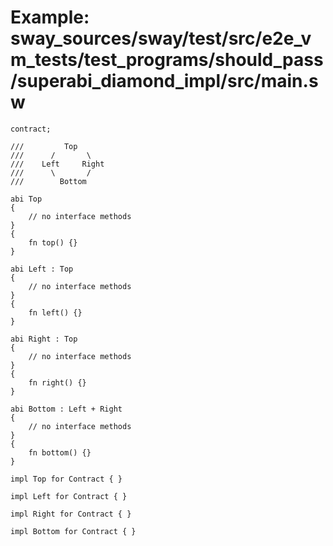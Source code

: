 # Example: sway_sources/sway/test/src/e2e_vm_tests/test_programs/should_pass/superabi_diamond_impl/src/main.sw

```sway
contract;

///         Top
///      /       \
///    Left     Right
///      \       /
///        Bottom

abi Top
{
    // no interface methods
}
{
    fn top() {}
}

abi Left : Top
{
    // no interface methods
}
{
    fn left() {}
}

abi Right : Top
{
    // no interface methods
}
{
    fn right() {}
}

abi Bottom : Left + Right
{
    // no interface methods
}
{
    fn bottom() {}
}

impl Top for Contract { }

impl Left for Contract { }

impl Right for Contract { }

impl Bottom for Contract { }

```
